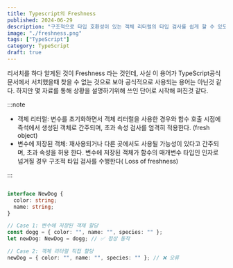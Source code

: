 ```yaml
---
title: Typescript의 Freshness
published: 2024-06-29
description: "구조적으로 타입 호환성이 있는 객체 리터럴의 타입 검사를 쉽게 할 수 있도록 해주는 신선도(Freshness)개념"
image: "./freshness.png"
tags: ["TypeScript"]
category: TypeScript
draft: true
---
```


리서치를 하다 알게된 것이 Freshness 라는 것인데, 사실 이 용어가 TypeScript공식문서에서 서치했을때 찾을 수 없는 것으로 보아 공식적으로 사용되는 용어는 아닌것 같다. 하지만 몇 자료를 통해  상황을 설명하기위해 쓰인 단어로 시작해 퍼진것 같다.

:::note

- 객체 리터럴: 변수를 초기화하면서 객체 리터럴을 사용한 경우와 함수 호출 시점에 즉석에서 생성된 객체로 간주되며, 초과 속성 검사를 엄격히 적용한다. (fresh object)
- 변수에 저장된 객체: 재사용되거나 다른 곳에서도 사용될 가능성이 있다고 간주되며, 초과 속성을 허용 한다.
변수에 저장된 객체가 함수의 매개변수 타입인 인자로 넘겨질 경우 구조적 타입 검사를 수행한다( Loss of freshness)

:::

```typescript

interface NewDog {
  color: string;
  name: string;
}

// Case 1: 변수에 저장된 객체 할당
const dogg = { color: "", name: "", species: "" };
let newDog: NewDog = dogg; // ✅ 정상 동작

// Case 2: 객체 리터럴 직접 할당
newDog = { color: "", name: "", species: "" }; // ❌ 오류

```
